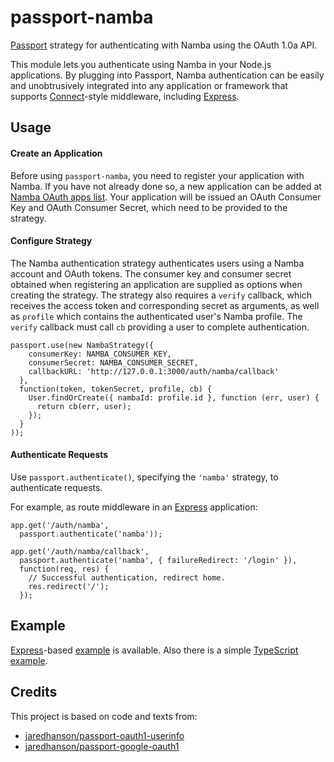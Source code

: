 # passport-namba

[Passport](http://passportjs.org/) strategy for authenticating with Namba using the OAuth 1.0a API.

This module lets you authenticate using Namba in your Node.js applications. By plugging into Passport, Namba
authentication can be easily and unobtrusively integrated into any application or framework that supports
[Connect](http://www.senchalabs.org/connect/)-style middleware, including [Express](http://expressjs.com/).

## Usage

#### Create an Application

Before using `passport-namba`, you need to register your application with Namba. If you have not already done so, a new
application can be added at [Namba OAuth apps list](http://dev.namba.kz/applications/list.php). Your application will be
issued an OAuth Consumer Key and OAuth Consumer Secret, which need to be provided to the strategy.

#### Configure Strategy

The Namba authentication strategy authenticates users using a Namba account and OAuth tokens. The consumer key and
consumer secret obtained when registering an application are supplied as options when creating the strategy. The
strategy also requires a `verify` callback, which receives the access token and corresponding secret as arguments, as
well as `profile` which contains the authenticated user's Namba profile. The `verify` callback must call `cb`
providing a user to complete authentication.

    passport.use(new NambaStrategy({
        consumerKey: NAMBA_CONSUMER_KEY,
        consumerSecret: NAMBA_CONSUMER_SECRET,
        callbackURL: 'http://127.0.0.1:3000/auth/namba/callback'
      },
      function(token, tokenSecret, profile, cb) {
        User.findOrCreate({ nambaId: profile.id }, function (err, user) {
          return cb(err, user);
        });
      }
    ));

#### Authenticate Requests

Use `passport.authenticate()`, specifying the `'namba'` strategy, to authenticate requests.

For example, as route middleware in an [Express](http://expressjs.com/) application:

    app.get('/auth/namba',
      passport.authenticate('namba'));
    
    app.get('/auth/namba/callback', 
      passport.authenticate('namba', { failureRedirect: '/login' }),
      function(req, res) {
        // Successful authentication, redirect home.
        res.redirect('/');
      });

## Example

[Express](http://expressjs.com/)-based
[example](https://github.com/vasilev/passport-namba/blob/main/example/index.js) is available.
Also there is a simple [TypeScript example](https://github.com/vasilev/passport-namba/blob/main/example/index-ts.ts).

## Credits

This project is based on code and texts from:

* [jaredhanson/passport-oauth1-userinfo](https://github.com/jaredhanson/passport-oauth1-userinfo)
* [jaredhanson/passport-google-oauth1](https://github.com/jaredhanson/passport-google-oauth1)
